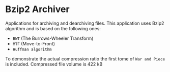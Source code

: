 
# Bzip2 Archiver

Applications for archiving and dearchiving files.
This application uses Bzip2 algorithm and is based on the following ones:

* `BWT` (The Burrows-Wheeler Transform)
* `MTF` (Move-to-Front)
* `Huffman algorithm`

To demonstrate the actual compression ratio the first tome of `War and Piece` is included.
Compressed file volume is 422 kB
